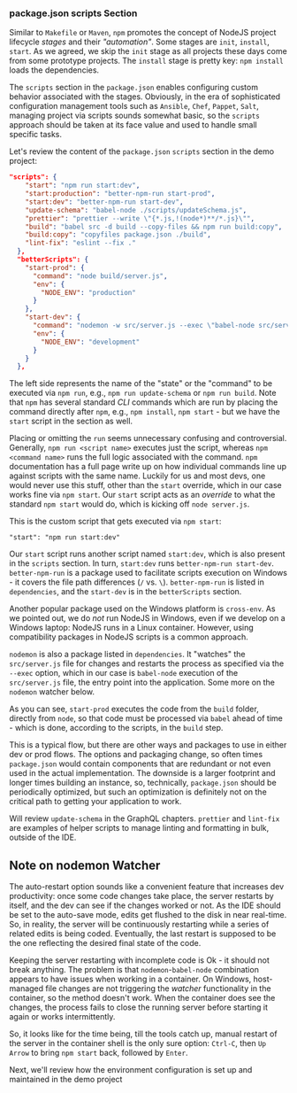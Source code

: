 ### package.json scripts Section 

Similar to `Makefile` or `Maven`, `npm` promotes the concept of NodeJS project lifecycle *stages* and their *"automation"*. Some stages are `init`, `install`, `start`. As we agreed, we skip the `init` stage as all projects these days come from some prototype projects. The `install` stage is pretty key: `npm install` loads the dependencies. 

The `scripts` section in the `package.json` enables configuring custom behavior associated with the stages. Obviously, in the era of sophisticated configuration management tools such as `Ansible`, `Chef`, `Pappet`, `Salt`, managing project via scripts sounds somewhat basic, so the `scripts` approach should be taken at its face value and used to handle small specific tasks. 

Let's review the content of the `package.json` `scripts` section in the demo project:

```json
"scripts": {
    "start": "npm run start:dev",
    "start:production": "better-npm-run start-prod",
    "start:dev": "better-npm-run start-dev",
    "update-schema": "babel-node ./scripts/updateSchema.js",
    "prettier": "prettier --write \"{*.js,!(node*)**/*.js}\"",
    "build": "babel src -d build --copy-files && npm run build:copy",
    "build:copy": "copyfiles package.json ./build",
    "lint-fix": "eslint --fix ."
  },
  "betterScripts": {
    "start-prod": {
      "command": "node build/server.js",
      "env": {
        "NODE_ENV": "production"
      }
    },
    "start-dev": {
      "command": "nodemon -w src/server.js --exec \"babel-node src/server.js\"",
      "env": {
        "NODE_ENV": "development"
      }
    }
  },
```

The left side represents the name of the "state" or the "command" to be executed via `npm run`, e.g., `npm run update-schema` or `npm run build`. Note that `npm` has several standard *CLI* commands which are run by placing the command directly after `npm`, e.g., `npm install`, `npm start` - but we have the `start` script in the section as well. 

Placing or omitting the `run` seems unnecessary confusing and controversial. Generally, `npm run <script name>` executes just the script, whereas `npm <command name>` runs the full logic associated with the command. `npm` documentation has a full page write up on how individual commands line up against scripts with the same name. Luckily for us and most devs, one would never use this stuff, other than the `start` override, which in our case works fine via `npm start`. Our `start` script acts as an *override* to what the standard `npm start` would do, which is kicking off `node server.js`.

This is the custom script that gets executed via `npm start`:
```
"start": "npm run start:dev"
```

Our `start` script runs another script named `start:dev`, which is also present in the `scripts` section. In turn, `start:dev` runs `better-npm-run start-dev`. `better-npm-run` is a package used to facilitate scripts execution on Windows - it covers the file path differences (`/` vs. `\`). `better-npm-run` is listed in `dependencies`, and the `start-dev` is in the `betterScripts` section. 

Another popular package used on the Windows platform is `cross-env`. As we pointed out, we do *not* run NodeJS in Windows, even if we develop on a Windows laptop: NodeJS runs in a Linux container. However, using compatibility packages in NodeJS scripts is a common approach.

`nodemon` is also a package listed in `dependencies`. It "watches" the `src/server.js` file for changes and restarts the process as specified via the `--exec` option, which in our case is `babel-node` execution of the `src/server.js` file, the entry point into the application. Some more on the `nodemon` watcher below.

As you can see, `start-prod` executes the code from the `build` folder, directly from `node`, so that code must be processed via `babel` ahead of time - which is done, according to the scripts, in the `build` step.

This is a typical flow, but there are other ways and packages to use in either dev or prod flows. The options and packaging change, so often times `package.json` would contain components that are redundant or not even used in the actual implementation. The downside is a larger footprint and longer times building an instance, so, technically, `package.json` should be periodically optimized, but such an optimization is definitely not on the critical path to getting your application to work.

Will review `update-schema` in the GraphQL chapters. `prettier` and `lint-fix` are examples of helper scripts to manage linting and formatting in bulk, outside of the IDE.


## Note on nodemon Watcher

The auto-restart option sounds like a convenient feature that increases dev productivity: once some code changes take place, the server restarts by itself, and the dev can see if the changes worked or not. As the IDE should be set to the auto-save mode, edits get flushed to the disk in near real-time. So, in reality, the server will be continuously restarting while a series of related edits is being coded. Eventually, the last restart is supposed to be the one reflecting the desired final state of the code. 

Keeping the server restarting with incomplete code is Ok - it should not break anything. The problem is that `nodemon`-`babel-node` combination appears to have issues when working in a container. On Windows, host-managed file changes are not triggering the *watcher* functionality in the container, so the method doesn't work. When the container does see the changes, the process fails to close the running server before starting it again or works intermittently. 

So, it looks like for the time being, till the tools catch up, manual restart of the server in the container shell is the only sure option: `Ctrl-C`, then `Up Arrow` to bring `npm start` back, followed by `Enter`. 


Next, we'll review how the environment configuration is set up and maintained in the demo project
